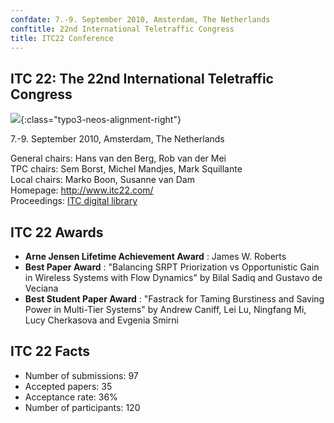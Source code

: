 ```yaml
---
confdate: 7.-9. September 2010, Amsterdam, The Netherlands
conftitle: 22nd International Teletraffic Congress
title: ITC22 Conference
---
```


## ITC 22: The 22nd International Teletraffic Congress

![]({{site.baseurl}}/assets/Persistent/itc18-27-small.png){:class="typo3-neos-alignment-right"}

7.-9. September 2010, Amsterdam, The Netherlands

General chairs: Hans van den Berg, Rob van der Mei<br/>
TPC chairs: Sem Borst, Michel Mandjes, Mark Squillante<br/>
Local chairs: Marko Boon, Susanne van Dam<br/>
Homepage: <http://www.itc22.com/><br/>
Proceedings: [ITC digital library](../itc-library/itc22.html)

## ITC 22 Awards

  *  **Arne Jensen Lifetime Achievement Award** : James W. Roberts
  *  **Best Paper Award** : "Balancing SRPT Priorization vs Opportunistic Gain in Wireless Systems with Flow Dynamics" by Bilal Sadiq and Gustavo de Veciana
  *  **Best Student Paper Award** : "Fastrack for Taming Burstiness and Saving Power in Multi-Tier Systems" by Andrew Caniff, Lei Lu, Ningfang Mi, Lucy Cherkasova and Evgenia Smirni



## ITC 22 Facts

  * Number of submissions: 97
  * Accepted papers: 35
  * Acceptance rate: 36%
  * Number of participants: 120

